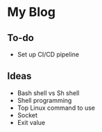 # My Blog

## To-do
- Set up CI/CD pipeline 

## Ideas

- Bash shell vs Sh shell
- Shell programming
- Top Linux command to use
- Socket
- Exit value
